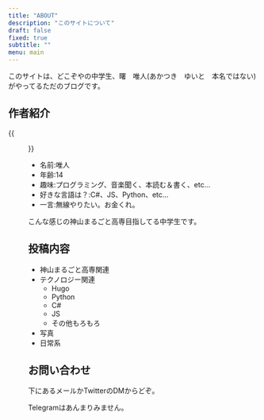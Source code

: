 ```yaml
---
title: "ABOUT"
description: "このサイトについて"
draft: false
fixed: true
subtitle: ""
menu: main
---
```


このサイトは、どこぞやの中学生、曙　唯人(あかつき　ゆいと　本名ではない)がやってるただのブログです。

## 作者紹介

{{<figure src="avatar.webp" alt="avatar" width="15%">}}

- 名前:唯人
- 年齢:14
- 趣味:プログラミング、音楽聞く、本読む＆書く、etc...
- 好きな言語は？:C#、JS、Python、etc...
- 一言:無線やりたい。お金くれ。

こんな感じの神山まるごと高専目指してる中学生です。

## 投稿内容
- 神山まるごと高専関連
- テクノロジー関連
    - Hugo
    - Python
    - C#
    - JS
    - その他もろもろ
- 写真
- 日常系

## お問い合わせ
下にあるメールかTwitterのDMからどぞ。

Telegramはあんまりみません。